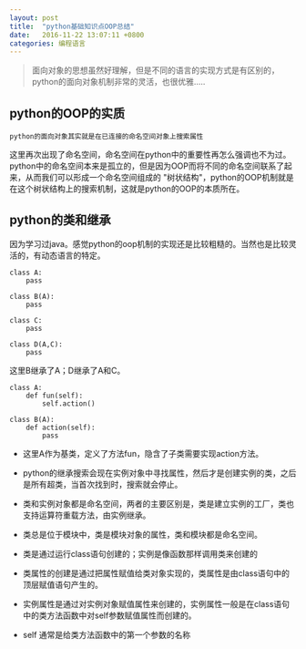 ```yaml
---
layout: post
title:	"python基础知识点OOP总结"
date:	2016-11-22 13:07:11 +0800
categories:	编程语言
---
```


> 面向对象的思想虽然好理解，但是不同的语言的实现方式是有区别的，python的面向对象机制非常的灵活，也很优雅.....

## python的OOP的实质

	python的面向对象其实就是在已连接的命名空间对象上搜索属性

 这里再次出现了命名空间，命名空间在python中的重要性再怎么强调也不为过。python中的命名空间本来是孤立的，但是因为OOP而将不同的命名空间联系了起来，从而我们可以形成一个命名空间组成的 "树状结构"，python的OOP机制就是在这个树状结构上的搜索机制，这就是python的OOP的本质所在。

## python的类和继承

 因为学习过java。感觉python的oop机制的实现还是比较粗糙的。当然也是比较灵活的，有动态语言的特定。

	class A:
		pass
	
	class B(A):
		pass
	
	class C:
		pass
	
	class D(A,C):
		pass

  这里B继承了A；D继承了A和C。

	class A:
		def fun(self):
			self.action()
	
	class B(A):
		def action(self):
			pass

 * 这里A作为基类，定义了方法fun，隐含了子类需要实现action方法。

 * python的继承搜索会现在实例对象中寻找属性，然后才是创建实例的类，之后是所有超类，当首次找到时，搜索就会停止。

 * 类和实例对象都是命名空间，两者的主要区别是，类是建立实例的工厂，类也支持运算符重载方法，由实例继承。

 * 类总是位于模块中，类是模块对象的属性，类和模块都是命名空间。

 * 类是通过运行class语句创建的；实例是像函数那样调用类来创建的

 * 类属性的创建是通过把属性赋值给类对象实现的，类属性是由class语句中的顶层赋值语句产生的。

 * 实例属性是通过对实例对象赋值属性来创建的，实例属性一般是在class语句中的类方法函数中对self参数赋值属性而创建的。

 * self 通常是给类方法函数中的第一个参数的名称